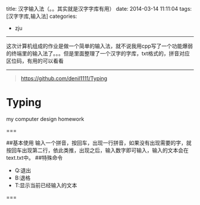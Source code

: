 title: 汉字输入法（。。其实就是汉字字库有用）
date: 2014-03-14 11:11:04
tags: [汉字字库,输入法]
categories:
- zju

---
这次计算机组成的作业是做一个简单的输入法，就不说我用cpp写了一个功能爆弱的终端里的输入法了。。。但是里面整理了一个汉字的字库，txt格式的，拼音对应区位码，有用的可以看看


---
>https://github.com/denil1111/Typing

Typing
======

my computer design homework

===

##基本使用
输入一个拼音，按回车，出现一行拼音，如果没有出现需要的字，就按回车出现第二行，依此类推，出现之后，输入数字即可输入，输入的文本会在text.txt中。
##特殊命令
* Q:退出
* B:退格
* T:显示当前已经输入的文本

===

